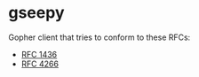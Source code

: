 # gseepy

Gopher client that tries to conform to these RFCs:
 * [RFC 1436](https://tools.ietf.org/html/rfc1436)
 * [RFC 4266](https://tools.ietf.org/html/rfc4266)